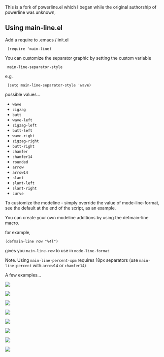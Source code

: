 This is a fork of powerline.el which I began while the original
authorship of powerline was unknown,

## Using main-line.el

Add a require to .emacs / init.el

     (require 'main-line)

You can customize the separator graphic by setting the custom variable

     main-line-separator-style
     
e.g.

     (setq main-line-separator-style 'wave)

possible values...

- `wave`
- `zigzag`
- `butt`
- `wave-left`
- `zigzag-left`
- `butt-left`
- `wave-right`
- `zigzag-right`
- `butt-right`
- `chamfer`
- `chamfer14`
- `rounded`
- `arrow`
- `arrow14`
- `slant`
- `slant-left`
- `slant-right`
- `curve`

To customize the modeline - simply override the value of mode-line-format,
see the default at the end of the script, as an example.

You can create your own modeline additions by using the defmain-line macro.

for example,

    (defmain-line row "%4l")

gives you `main-line-row` to use in `mode-line-format`

Note. Using `main-line-percent-xpm` requires 18px separators (use
`main-line-percent` with `arrow14` or `chamfer14`)

A few examples...

![](https://raw.github.com/jasonm23/emacs-mainline/master/emacs-main-wave.png)

![](https://raw.github.com/jasonm23/emacs-mainline/master/emacs-main-zigzag.png)

![](https://raw.github.com/jasonm23/emacs-mainline/master/emacs-main-butt.png)

![](https://raw.github.com/jasonm23/emacs-mainline/master/emacs-main-curve.png)

![](https://raw.github.com/jasonm23/emacs-mainline/master/emacs-main-chamfer.png)

![](https://raw.github.com/jasonm23/emacs-mainline/master/emacs-main-rounded.png)

![](https://raw.github.com/jasonm23/emacs-mainline/master/emacs-main-slant.png)

![](https://raw.github.com/jasonm23/emacs-mainline/master/emacs-main-arrow.png)


